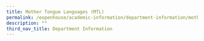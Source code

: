 ```yaml
---
title: Mother Tongue Languages (MTL)
permalink: /eopenhouse/academic-information/department-information/mother-tongue-languages-mtl/
description: ""
third_nav_title: Department Information
---
```

